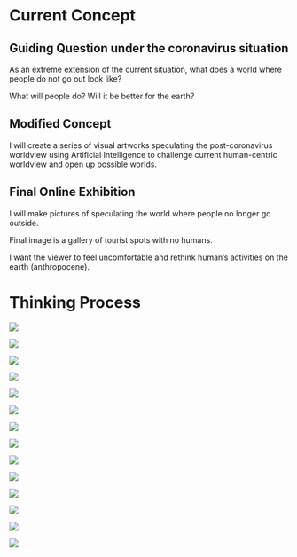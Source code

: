 # Current Concept

## Guiding Question under the coronavirus situation
As an extreme extension of the current situation, what does a world where people do not go out look like?

What will people do? Will it be better for the earth?

## Modified Concept
I will create a series of visual artworks speculating the post-coronavirus worldview using Artificial Intelligence to challenge current human-centric worldview and open up possible worlds.

## Final Online Exhibition
I will make pictures of speculating the world where people no longer go outside.

Final image is a gallery of tourist spots with no humans.

I want the viewer to feel uncomfortable and rethink human’s activities on the earth (anthropocene).

# Thinking Process

![](img/midterm/1.png)

![](img/midterm/2.png)

![](img/midterm/3.png)

![](img/midterm/4.png)

![](img/midterm/5.png)

![](img/midterm/6.png)

![](img/midterm/7.png)

![](img/midterm/8.png)

![](img/midterm/9.png)

![](img/midterm/10.png)

![](img/midterm/11.png)

![](img/midterm/12.png)

![](img/midterm/13.png)

![](img/midterm/14.png)
